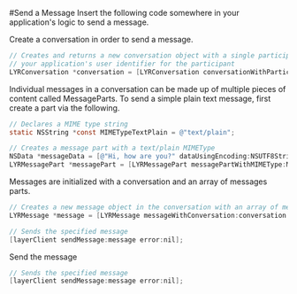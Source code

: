 #Send a Message
Insert the following code somewhere in your application's logic to send a message.

Create a conversation in order to send a message.

```objectivec
// Creates and returns a new conversation object with a single participant represented by
// your application's user identifier for the participant
LYRConversation *conversation = [LYRConversation conversationWithParticipants:[NSSet setWithArray:@[@"USER-IDENTIFIER"]]];
```

Individual messages in a conversation can be made up of multiple pieces of content called MessageParts. To send a simple plain text message, first create a part via the following.

```objectivec
// Declares a MIME type string
static NSString *const MIMETypeTextPlain = @"text/plain";

// Creates a message part with a text/plain MIMEType
NSData *messageData = [@"Hi, how are you?" dataUsingEncoding:NSUTF8StringEncoding];
LYRMessagePart *messagePart = [LYRMessagePart messagePartWithMIMEType:MIMETypeTextPlain data:messageData];
```

Messages are initialized with a conversation and an array of messages parts.

```objectivec
// Creates a new message object in the conversation with an array of message parts
LYRMessage *message = [LYRMessage messageWithConversation:conversation parts:@[messagePart]];

// Sends the specified message
[layerClient sendMessage:message error:nil];
```

Send the message

```objectivec
// Sends the specified message
[layerClient sendMessage:message error:nil];
```
